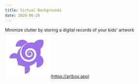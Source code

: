 ```yaml
---
title: Virtual Backgrounds
date: 2020-06-20
---
```

Minimize clutter by storing a digital records of your kids' artwork  
![](assets/artbox-icon.png)(https://artbox.app)
